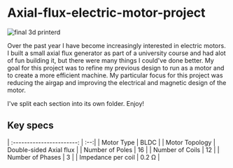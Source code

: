 # Axial-flux-electric-motor-project

![final 3d printerd](https://github.com/user-attachments/assets/55846419-a8b6-457b-be80-7e71b974730b)

Over the past year I have become increasingly interested in electric motors. I built a small axial flux generator as part of a university course and had alot of fun building it, but there were many things I could've done better. My goal for this project was to refine my previous design to run as a motor and to create a more efficient machine. My particular focus for this project was reducing the airgap and improving the electrical and magnetic design of the motor.

I've split each section into its own folder. Enjoy!

## Key specs


| :-----------------------: | :--:| 
| Motor Type | BLDC |
| Motor Topology | Double-sided Axial flux |
| Number of Poles | 16 |
| Number of Coils | 12 |
| Number of Phases | 3 | 
| Impedance per coil | 0.2 &Omega; |


